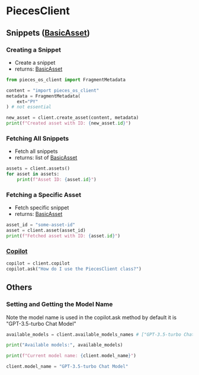 # PiecesClient
## Snippets ([BasicAsset](./basic_asset.md))
### Creating a Snippet
- Create a snippet 
- returns: [BasicAsset](./basic_asset.md)

```python
from pieces_os_client import FragmentMetadata

content = "import pieces_os_client"
metadata = FragmentMetadata(
    ext="PY"
) # not essential

new_asset = client.create_asset(content, metadata)
print(f"Created asset with ID: {new_asset.id}")
```

### Fetching All Snippets
- Fetch all snippets
- returns: list of [BasicAsset](./basic_asset.md)

```python
assets = client.assets()
for asset in assets:
    print(f"Asset ID: {asset.id}")
```

### Fetching a Specific Asset
- Fetch specific snippet
- returns: [BasicAsset](./basic_asset.md)

```python
asset_id = "some-asset-id"
asset = client.asset(asset_id)
print(f"Fetched asset with ID: {asset.id}")
```

### [Copilot](./copilot.md)

```python
copilot = client.copilot
copilot.ask("How do I use the PiecesClient class?")
```

## Others
### Setting and Getting the Model Name
Note the model name is used in the copilot.ask method by default it is "GPT-3.5-turbo Chat Model"

```python
available_models = client.available_models_names # ["GPT-3.5-turbo Chat Model","GPT-4o Mini Chat Model",....]

print("Available models:", available_models)

print(f"Current model name: {client.model_name}")

client.model_name = "GPT-3.5-turbo Chat Model"
```

